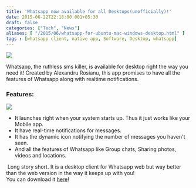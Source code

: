 ```yaml
---
title: 'Whatsapp now available for all Desktops(unofficially)!'
date: 2015-06-22T22:18:00.001+05:30
draft: false
categories: ["Tech", "News"]
aliases: [ "/2015/06/whatsapp-for-ubuntu-mac-windows-desktop.html" ]
tags : [whatsapp client, native app, Software, Desktop, whatsapp]
---
```


  

[![](https://1.bp.blogspot.com/-8mIny7aucDo/VYg7nIG3RDI/AAAAAAAACxE/mJnSBlexgtA/s640/platforms.jpg)](https://1.bp.blogspot.com/-8mIny7aucDo/VYg7nIG3RDI/AAAAAAAACxE/mJnSBlexgtA/s1600/platforms.jpg)

Whatsapp, the ruthless sms killer, is available for desktop right the way you need it! Created by Alexandru Rosianu, this app promises to have all the features of Whatsapp along with realtime notifications.

### Features:

[![](https://4.bp.blogspot.com/-b3Qr7LLRS7s/VYg7bpIqPMI/AAAAAAAACw8/1L89aLCuzY4/s400/native%2Bnotifications.png)](https://4.bp.blogspot.com/-b3Qr7LLRS7s/VYg7bpIqPMI/AAAAAAAACw8/1L89aLCuzY4/s1600/native%2Bnotifications.png)

*   It launches right when your system starts up. Thus it just works like your Mobile app.
*   It have real-time notifications for messages.
*   It has the dynamic icon notifying the number of messages you haven't seen.
*   And all the features of Whatsapp like Group chats, Sharing photos, videos and locations.

 Long story short. It is a desktop client for Whatsapp web but way better than the web version in the way it keeps up with you!  
You can download it [here](https://whatsapp-desktop.com/)!